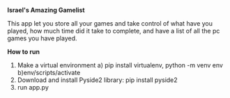 **Israel's Amazing Gamelist**


This app let you store all your games and take control of what have you played, how much time did it take to complete, and have a list of all the pc games you have played.


**How to run**
1. Make a virtual environment
a) pip install virtualenv, python -m venv env
b)env/scripts/activate
2. Download and install Pyside2 library: pip install pyside2
3. run app.py
